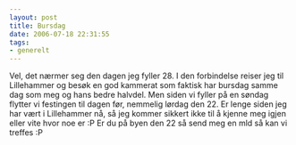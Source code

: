 ```yaml
---
layout: post
title: Bursdag
date: 2006-07-18 22:31:55
tags: 
- generelt
---
```

Vel, det nærmer seg den dagen jeg fyller 28. I den forbindelse reiser jeg til Lillehammer og besøk en god kammerat som faktisk har bursdag samme dag som meg og hans bedre halvdel. Men siden vi fyller på en søndag flytter vi festingen til dagen før, nemmelig lørdag den 22. Er lenge siden jeg har vært i Lillehammer nå, så jeg kommer sikkert ikke til å kjenne meg igjen eller vite hvor noe er :P Er du på byen den 22 så send meg en mld så kan vi treffes :P
